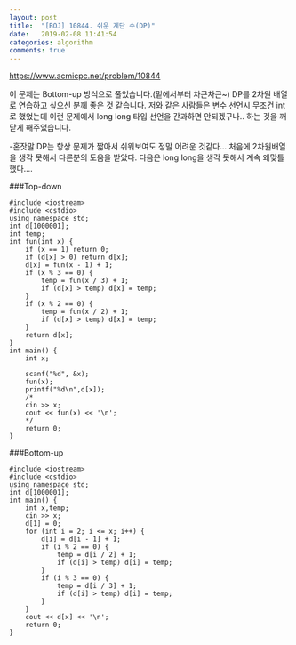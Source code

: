 ```yaml
---
layout: post
title:  "[BOJ] 10844. 쉬운 계단 수(DP)"
date:   2019-02-08 11:41:54
categories: algorithm
comments: true
---
```


https://www.acmicpc.net/problem/10844

이 문제는 Bottom-up 방식으로 풀었습니다.(밑에서부터 차근차근~)
DP를 2차원 배열로 연습하고 싶으신 분께 좋은 것 같습니다.
저와 같은 사람들은 변수 선언시 무조건 int로 했었는데 이런 문제에서 long long 타입 선언을 간과하면 안되겠구나.. 하는 것을 깨닫게 해주었습니다.


-혼잣말
DP는 항상 문제가 짧아서 쉬워보여도 정말 어려운 것같다...
처음에 2차원배열을 생각 못해서 다른분의 도움을 받았다.
다음은 long long을 생각 못해서 계속 왜맞틀했다....

###Top-down
~~~
#include <iostream>
#include <cstdio>
using namespace std;
int d[1000001];
int temp;
int fun(int x) {
	if (x == 1) return 0;
	if (d[x] > 0) return d[x];
	d[x] = fun(x - 1) + 1;
	if (x % 3 == 0) {
		temp = fun(x / 3) + 1;
		if (d[x] > temp) d[x] = temp;
	}
	if (x % 2 == 0) {
		temp = fun(x / 2) + 1;
		if (d[x] > temp) d[x] = temp;
	}
	return d[x];
}
int main() {
	int x;
	
	scanf("%d", &x);
	fun(x);
	printf("%d\n",d[x]);
	/*
	cin >> x;
	cout << fun(x) << '\n';
    */
	return 0;
}
~~~


###Bottom-up
~~~
#include <iostream>
#include <cstdio>
using namespace std;
int d[1000001];
int main() {
	int x,temp;
	cin >> x;
	d[1] = 0;
	for (int i = 2; i <= x; i++) {
		d[i] = d[i - 1] + 1;
		if (i % 2 == 0) {
			temp = d[i / 2] + 1;
			if (d[i] > temp) d[i] = temp;
		}
		if (i % 3 == 0) {
			temp = d[i / 3] + 1;
			if (d[i] > temp) d[i] = temp;
		}
	}
	cout << d[x] << '\n';
	return 0;
}
~~~
